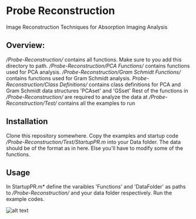# Probe Reconstruction
Image Reconstruction Techniques for Absorption Imaging Analysis

## Overview:
*/Probe-Reconstruction/* contains all functions. Make sure to you add this directory to path.
*/Probe-Reconstruction/PCA Functions/* contains functions used for PCA analysis. 
*/Probe-Reconstruction/Gram Schmidt Functions/* contains functions used for Gram Schmidt analysis. 
*Probe-Reconstruction/Class Definitions/* contains class definitions for PCA and Gram Schmidt data structures 'PCAset' and 'GSset'
Rest of the functions in */Probe-Reconstruction/* are required to analyze the data at
*/Probe-Reconstruction/Test/* contains all the examples to run

## Installation
Clone this repository somewhere. 
Copy the examples and startup code */Probe-Reconstruction/Test/StartupPR.m* into your Data folder. The data should be of the format as in here. Else you'll have to modify some of the functions. 

## Usage
In StartupPR.m* define the varaibles 'Functions' and 'DataFolder' as paths to */Probe-Reconstruction/* and your data folder respectively.
Run the example codes.

![alt text](https://github.com/sbanik1/Probe-Reconstruction/Test/OD_Images/Main/ODs_Date2020-11-24_GS.png?raw=true)


